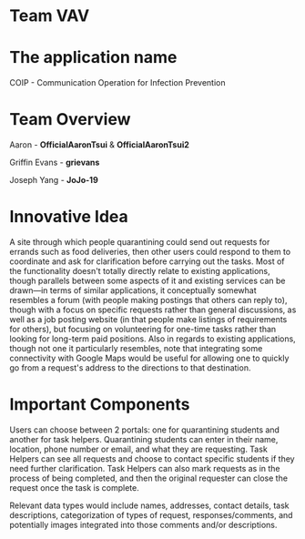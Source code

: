 <h1>Team VAV</h1>

# The application name
COIP - Communication Operation for Infection Prevention

# Team Overview
Aaron - **OfficialAaronTsui** & **OfficialAaronTsui2**

Griffin Evans - **grievans**

Joseph Yang - **JoJo-19** 

# Innovative Idea 
A site through which people quarantining could send out requests for errands such as food deliveries, then other users could respond to them to coordinate and ask for clarification before carrying out the tasks. Most of the functionality doesn't totally directly relate to existing applications, though parallels between some aspects of it and existing services can be drawn&mdash;in terms of similar applications, it conceptually somewhat resembles a forum (with people making postings that others can reply to), though with a focus on specific requests rather than general discussions, as well as a job posting website (in that people make listings of requirements for others), but focusing on volunteering for one-time tasks rather than looking for long-term paid positions. Also in regards to existing applications, though not one it particularly resembles, note that integrating some connectivity with Google Maps would be useful for allowing one to quickly go from a request's address to the directions to that destination. 

# Important Components 
Users can choose between 2 portals: one for quarantining students and another for task helpers. Quarantining students can enter in their name, location, phone number or email, and what they are requesting. Task Helpers can see all requests and choose to contact specific students if they need further clarification. Task Helpers can also mark requests as in the process of being completed, and then the original requester can close the request once the task is complete.

Relevant data types would include names, addresses, contact details, task descriptions, categorization of types of request, responses/comments, and potentially images integrated into those comments and/or descriptions.
